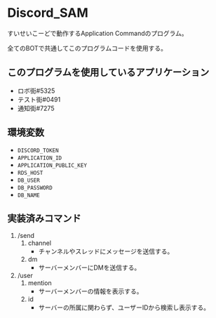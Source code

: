 # Discord_SAM 

すいせいこーどで動作するApplication Commandのプログラム。

全てのBOTで共通してこのプログラムコードを使用する。

## このプログラムを使用しているアプリケーション

- ロボ街#5325
- テスト街#0491
- 通知街#7275

## 環境変数
* `DISCORD_TOKEN`
* `APPLICATION_ID`
* `APPLICATION_PUBLIC_KEY`
* `RDS_HOST`
* `DB_USER`
* `DB_PASSWORD`
* `DB_NAME`

## 実装済みコマンド

1. /send
    1. channel
        - チャンネルやスレッドにメッセージを送信する。
    2. dm
        - サーバーメンバーにDMを送信する。
2. /user
    1. mention
        - サーバーメンバーの情報を表示する。
    2. id
        - サーバーの所属に関わらず、ユーザーIDから検索し表示する。
